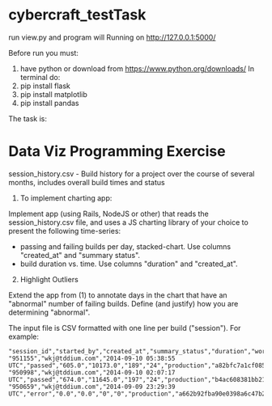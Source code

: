 # cybercraft_testTask

run view.py and program will Running on http://127.0.0.1:5000/

Before run you must:
1) have python or download from https://www.python.org/downloads/
In terminal do:
1) pip install flask
2) pip install matplotlib
3) pip install pandas

The task is:
# Data Viz Programming Exercise

session_history.csv 	- Build history for a project over the course of several months, includes overall build times and status

1. To implement charting app:

Implement app (using Rails, NodeJS or other) that reads the session_history.csv file, and uses a JS charting library of your choice to present the following time-series:

   - passing and failing builds per day, stacked-chart. Use columns "created_at" and "summary status".
   - build duration vs. time. Use columns "duration" and "created_at". 

 2. Highlight Outliers

Extend the app from (1) to annotate days in the chart that have an "abnormal" number of failing builds. 
Define (and justify) how you are determining "abnormal".

The input file is CSV formatted with one line per build ("session").  For example:

~~~
"session_id","started_by","created_at","summary_status","duration","worker_time","bundle_time","num_workers","branch","commit_id","started_tests_count","passed_tests_count","failed_tests_count","pending_tests_count","skipped_tests_count","error_tests_count"
"951155","wkj@tddium.com","2014-09-10 05:38:55 UTC","passed","605.0","10173.0","189","24","production","a82bfc7a1cf085bd72d99651cac5b6c563846581","0","311","0","3","0","0"
"950998","wkj@tddium.com","2014-09-10 02:07:17 UTC","passed","674.0","11645.0","197","24","production","b4ac608381bb216ff98366009bbee647eae948aa","0","311","0","3","0","0"
"950659","wkj@tddium.com","2014-09-09 23:29:39 UTC","error","0.0","0.0","0","0","production","a662b92fba90e0398a6c47b2db99307c1c60593b","0","0","0","0","0","314"
~~~
